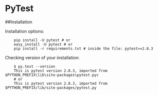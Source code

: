 # PyTest

##Installation

Installation options:

        pip install -U pytest # or
        easy_install -U pytest # or
        pip install -r requirements.txt # inside the file: pytest>=2.8.3
        
Checking version of your installation:

        $ py.test --version
        This is pytest version 2.8.3, imported from $PYTHON_PREFIX\lib\site-packages\pytest.pyc 
        # or
        This is pytest version 2.8.3, imported from $PYTHON_PREFIX/lib/site-packages/pytest.py

